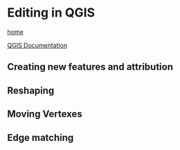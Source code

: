 # Editing in QGIS

[home](../README.md)

[QGIS Documentation](https://docs.qgis.org/testing/en/docs/gentle_gis_introduction/data_capture.html)

## Creating new features and attribution

## Reshaping

## Moving Vertexes

## Edge matching
